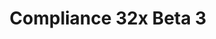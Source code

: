 ---
title: Compliance 32x Beta 3
permalink: /compliance32x/B3
header_img: https://database.faithfulpack.net/images/website/posts/32x/B3.jpg

description: |
  As we progress on our way to completion, we are excited to present a new Beta version of our resource pack. This update brings us many additions, like most of glazed terracotta and all of realms GUI. Changes include a small Java GUI revamp as well as miscellaneous fixes, as always. Enjoy!

changelog:
  Added:
    Blocks:
      - Turtle Egg (Pythagoras_314)
      - Black Glazed Terracotta (Po3stell3d)
      - Blue Glazed Terracotta (Po3stell3d)
      - Brown Glazed Terracotta (Po3stell3d)
      - Cyan Glazed Terracotta (Po3stell3d)
      - Grey Glazed Terracotta (Po3stell3d)
      - Lime Glazed Terracotta (Po3stell3d)
      - Orange Glazed Terracotta (Po3stell3d)
      - Pink Glazed Terracotta (Po3stell3d)
    Entities:
      - Llama Spit (Sei)
      - Beacon Beam (CLtheman1)
      - End Gateway Beam (CLtheman1)
      - Trapped Chest (Doggo)
    Bedrock UI:
      - Elipse (FabriXd)
      - Servers (That1Dragon)
      - Caution (FabriXd)
      - Backup Replace (FabriXd)
      - Chat Send (FabriXd)
      - Nature Recipe Icon (FabriXd)
      - Creative Icon (FabriXd)
      - Item Recipe Icon (FabriXd)
    Items:
      - Leather Chestplate Overlay (Pythagoras_314)
      - Firework Star (Pythagoras_314)
      - Light Block 0 (EachMenderKhai)
    Effect:
      - Dither (Tekayo)
    Realms GUI:
      - Accept Icon ([author name redacted])
      - Popup ([author name redacted])
      - Question Mark ([author name redacted])
      - Leave Icon ([author name redacted])
      - Configure Icon ([author name redacted])
      - News Icon ([author name redacted])
      - Main Screen News Notification ([author name redacted])
      - Cross Icon ([author name redacted])
      - Restore Icon ([author name redacted])
      - Cross Player Icon ([author name redacted])
      - Reject Icon ([author name redacted])
      - Slot Frame ([author name redacted])
      - Empty Frame ([author name redacted])
      - World Icon ([author name redacted])
      - Trial Icon ([author name redacted])
      - Link Icons ([author name redacted])
      - Trailer Icons ([author name redacted])
      - Invitation Icons ([author name redacted])
      - Expired Icon ([author name redacted])
      - Expires Soon Icon ([author name redacted])
      - Off Icon ([author name redacted])
      - On Icon ([author name redacted])
      - User Icon ([author name redacted])
      - OP Icon ([author name redacted])
      - Invite Icon ([author name redacted])
  Changed:
    Blocks:
      - Obsidian (Pythagoras_314)
      - Crying Obsidian (Pythagoras_314)
      - Ores (Pythagoras_314)
      - Beehive Top (Nyodex)
    Items:
      - Swords (FabriXd)
      - Honey Bottle (Pythagoras_314)
      - Bell (Tekayo)
      - Campfires (FabriXd)
    GUI:
      - Stats Icons ([author name redacted])
      - Anvil ([author name redacted])
      - Spectator Widgets ([author name redacted])
      - Server Selection ([author name redacted])
      - World Selection ([author name redacted])
      - Resource Packs ([author name redacted])
      - Recipe Book ([author name redacted])
      - Smithing ([author name redacted])
      - Villager2 ([author name redacted])
      - Advancement Tabs ([author name redacted])
      - Advancement Widgets ([author name redacted])
      - Advancement Window ([author name redacted])
      - Book ([author name redacted])
    Entities:
      - Tame Wolf (Pythagoras_314)
      - Squid (Pomi108)
    Paintings:
      - Back (Pomi108)
  Fixed:
    - Bedrock Edition button borders

downloads:
  Java 1.16.5:
    GitHub: https://github.com/Faithful-Resource-Pack/Resource-Pack-32x/releases/download/beta-3/Compliance-32x-Java-Beta-3.zip
    CurseForge: https://www.curseforge.com/minecraft/texture-packs/faithful-32x/download/3218364
  Bedrock 1.16.200:
    GitHub: https://github.com/Faithful-Resource-Pack/Faithful-Bedrock-32x/releases/download/beta-3/Compliance-32x-Bedrock-Beta-3.mcpack
---